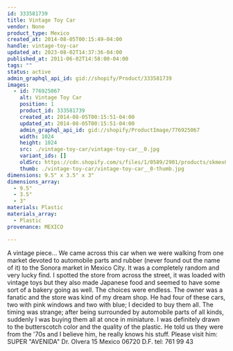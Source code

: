 ```yaml
---
id: 333581739
title: Vintage Toy Car
vendor: None
product_type: Mexico
created_at: 2014-08-05T00:15:49-04:00
handle: vintage-toy-car
updated_at: 2023-08-02T14:37:36-04:00
published_at: 2011-06-02T14:58:00-04:00
tags: ""
status: active
admin_graphql_api_id: gid://shopify/Product/333581739
images:
  - id: 776925067
    alt: Vintage Toy Car
    position: 1
    product_id: 333581739
    created_at: 2014-08-05T00:15:51-04:00
    updated_at: 2014-08-05T00:15:51-04:00
    admin_graphql_api_id: gid://shopify/ProductImage/776925067
    width: 1024
    height: 1024
    src: ./vintage-toy-car/vintage-toy-car__0.jpg
    variant_ids: []
    oldSrc: https://cdn.shopify.com/s/files/1/0589/2901/products/skmex0029.tif.jpeg?v=1407212151
    thumb: ./vintage-toy-car/vintage-toy-car__0-thumb.jpg
dimensions: 9.5" x 3.5" x 3"
dimensions_array:
  - 9.5"
  - 3.5"
  - 3"
materials: Plastic
materials_array:
  - Plastic
provenance: MEXICO

---
```


A vintage piece... We came across this car when we were walking from one market devoted to automobile parts and rubber (never found out the name of it) to the Sonora market in Mexico City. It was a completely random and very lucky find. I spotted the store from across the street, it was loaded with vintage toys but they also made Japanese food and seemed to have some sort of a bakery going as well. The choices were endless. The owner was a fanatic and the store was kind of my dream shop. He had four of these cars, two with pink windows and two with blue; I decided to buy them all. The timing was strange; after being surrounded by automobile parts of all kinds, suddenly I was buying them all at once in miniature. I was definitely drawn to the butterscotch color and the quality of the plastic. He told us they were from the '70s and I believe him, he really knows his stuff. Please visit him: SUPER "AVENIDA" Dr. Olvera 15 Mexico 06720 D.F. tel: 761 99 43